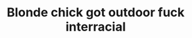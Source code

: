 ---
layout: post
title: Blonde chick got outdoor fuck interracial
duration: '10:04'
view: 250
rate: 2
video: 'https://flashservice.xvideos.com/embedframe/21684137'
category: 
 - black
 - fake-taxi
 - outdoor
tags: 
 - big-black-cock
priority: 0.9
changefreq: daily
---